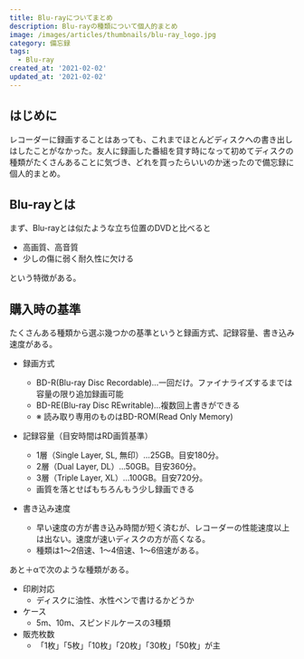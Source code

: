 ```yaml
---
title: Blu-rayについてまとめ
description: Blu-rayの種類について個人的まとめ
image: /images/articles/thumbnails/blu-ray_logo.jpg
category: 備忘録
tags:
  - Blu-ray
created_at: '2021-02-02'
updated_at: '2021-02-02'
---
```


## はじめに

レコーダーに録画することはあっても、これまでほとんどディスクへの書き出しはしたことがなかった。友人に録画した番組を貸す時になって初めてディスクの種類がたくさんあることに気づき、どれを買ったらいいのか迷ったので備忘録に個人的まとめ。

## Blu-rayとは

まず、Blu-rayとは似たような立ち位置のDVDと比べると

- 高画質、高音質
- 少しの傷に弱く耐久性に欠ける

という特徴がある。

## 購入時の基準

たくさんある種類から選ぶ幾つかの基準というと録画方式、記録容量、書き込み速度がある。

- 録画方式
  - BD-R(Blu-ray Disc Recordable)…一回だけ。ファイナライズするまでは容量の限り追加録画可能
  - BD-RE(Blu-ray Disc REwritable)…複数回上書きができる
  - ※ 読み取り専用のものはBD-ROM(Read Only Memory)

- 記録容量（目安時間はRD画質基準）
  - 1層（Single Layer, SL, 無印）…25GB。目安180分。
  - 2層（Dual Layer, DL）…50GB。目安360分。
  - 3層（Triple Layer, XL）…100GB。目安720分。
  - 画質を落とせばもちろんもう少し録画できる

- 書き込み速度
  - 早い速度の方が書き込み時間が短く済むが、レコーダーの性能速度以上は出ない。速度が速いディスクの方が高くなる。
  - 種類は1〜2倍速、1〜4倍速、1〜6倍速がある。


あと＋αで次のような種類がある。

- 印刷対応
  - ディスクに油性、水性ペンで書けるかどうか
- ケース
  - 5m、10m、スピンドルケースの3種類
- 販売枚数
  - 「1枚」「5枚」「10枚」「20枚」「30枚」「50枚」が主


<!--
ちなみに

ここからは余談。Blu-rayという名前の由来とその仕組みについて少し調べたので書いてみる。


なぜ "Blue-ray" ではなく "Blu-ray" なのか

端的にいうと、Blue-rayとすると商品名としてではなく一般名詞に聞こえるからだそう。さらに、そこまで考えていたかは知らないが、イタリア語でbluは青いという意味はあるので

録画の仕組み


参考

- [ブルーレイ（Blu-ray）の名前の由来【ディスクファクトリー】](https://www.discfactory.info/blog/media/22/#:~:text=%E3%83%96%E3%83%AB%E3%83%BC%E3%83%AC%E3%82%A4%E3%83%87%E3%82%A3%E3%82%B9%E3%82%AF%EF%BC%88blu%2Dray%20disc,%E3%82%88%E3%81%86%E3%81%AB%E3%81%AA%E3%82%8A%E3%81%BE%E3%81%97%E3%81%9F%E3%80%82)
- [bluの読み方・発音・意味【ネーミング辞典】](https://naming-dic.com/word/it/88516458)
-->